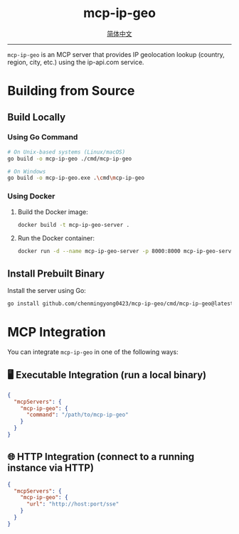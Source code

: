 <h1 align="center">
  mcp-ip-geo
</h1>

<div align="center">
  <a href="./README-zh_CN.md">简体中文</a>
</div>

---

`mcp-ip-geo` is an MCP server that provides IP geolocation lookup (country, region, city, etc.) using the ip-api.com service.

# Building from Source

## Build Locally

### Using Go Command

```bash
# On Unix-based systems (Linux/macOS)
go build -o mcp-ip-geo ./cmd/mcp-ip-geo

# On Windows
go build -o mcp-ip-geo.exe .\cmd\mcp-ip-geo
```

### Using Docker

1. Build the Docker image:

    ```bash
    docker build -t mcp-ip-geo-server .
    ```

2. Run the Docker container:

    ```bash
    docker run -d --name mcp-ip-geo-server -p 8000:8000 mcp-ip-geo-server
    ```

## Install Prebuilt Binary

Install the server using Go:

```bash
go install github.com/chenmingyong0423/mcp-ip-geo/cmd/mcp-ip-geo@latest
```

# MCP Integration

You can integrate `mcp-ip-geo` in one of the following ways:

## 🖥 Executable Integration (run a local binary)

```json
{
  "mcpServers": {
    "mcp-ip-geo": {
      "command": "/path/to/mcp-ip-geo"
    }
  }
}
```

## 🌐 HTTP Integration (connect to a running instance via HTTP)

```json
{
  "mcpServers": {
    "mcp-ip-geo": {
      "url": "http://host:port/sse"
    }
  }
}
```
